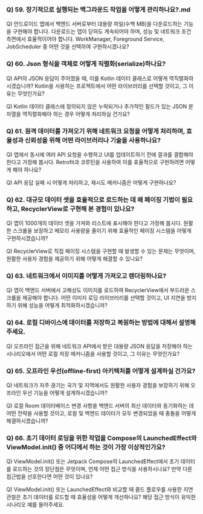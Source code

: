 ### Q) 59. 장기적으로 실행되는 백그라운드 작업을 어떻게 관리하나요?.md
Q) 안드로이드 앱에서 백엔드 서버로부터 대용량 파일(수백 MB)을 다운로드하는 기능을 구현해야 합니다.
다운로드는 앱이 닫혀도 계속되어야 하며, 성능 및 네트워크 조건 측면에서 효율적이어야 합니다.
WorkManager, Foreground Service, JobScheduler 중 어떤 것을 선택하여 구현하시겠나요?

### Q) 60. Json 형식을 객체로 어떻게 직렬화(serialize)하나요?
Q) API의 JSON 응답이 주어졌을 때, 이를 Kotlin 데이터 클래스로 어떻게 역직렬화하시겠습니까? Kotlin을 사용하는 프로젝트에서 어떤 라이브러리를 선택할 것이고, 그 이유는 무엇인가요?

Q) Kotlin 데이터 클래스에 정의되지 않은 누락되거나 추가적인 필드가 있는 JSON 문자열을 역직렬화해야 하는 경우 어떻게 처리하실 건가요?

### Q) 61. 원격 데이터를 가져오기 위해 네트워크 요청을 어떻게 처리하며, 효율성과 신뢰성을 위해 어떤 라이브러리나 기술을 사용하나요?
Q) 앱에서 동시에 여러 API 요청을 수행하고 UI를 업데이트하기 전에 결과를 결합해야 한다고 가정해 봅시다. Retrofit과 코루틴을 사용하여 이를 효율적으로 구현하려면 어떻게 해야 하나요?

Q) API 응답 실패 시 어떻게 처리하고, 재시도 메커니즘은 어떻게 구현하나요?

### Q) 62. 대규모 데이터 셋을 효율적으로 로드하는 데 왜 페이징 기법이 필요하고, RecyclerView로 구현해 본 경험이 있나요?
Q) 앱이 1000개의 데이터 셋을 가져와 리스트에 표시해야 한다고 가정해 봅시다. 원활한 스크롤을 보장하고 메모리 사용량을 줄이기 위해 효율적인 페이징 시스템을 어떻게 구현하시겠습니까?

Q) RecyclerView로 직접 페이징 시스템을 구현할 때 발생할 수 있는 문제는 무엇이며, 원활한 사용자 경험을 제공하기 위해 어떻게 해결할 수 있나요?

### Q) 63. 네트워크에서 이미지를 어떻게 가져오고 렌더링하나요?
Q) 앱이 백엔드 서버에서 고해상도 이미지를 로드하여 RecyclerView에서 부드러운 스크롤을 제공해야 합니다. 어떤 이미지 로딩 라이브러리를 선택할 것이고, UI 지연을 방지하기 위해 성능을 어떻게 최적화하시겠습니까?

### Q) 64. 로컬 디바이스에 데이터를 저장하고 복원하는 방법에 대해서 설명해 주세요.
Q) 오프라인 접근을 위해 네트워크 API에서 받은 대용량 JSON 응답을 저장해야 하는 시나리오에서 어떤 로컬 저장 메커니즘을 사용할 것이고, 그 이유는 무엇인가요?

### Q) 65. 오프라인 우선(offline-first) 아키텍처를 어떻게 설계하실 건가요?
Q) 네트워크가 자주 끊기는 국가 및 지역에서도 원활한 사용자 경험을 보장하기 위해 오프라인 우선 기능을 어떻게 설계하시겠습니까?

Q) 로컬 Room 데이터베이스 변경 사항을 백엔드 서버의 최신 데이터와 동기화하는 데 어떤 전략을 사용할 것이고, 로컬 및 백엔드 데이터가 모두 변경되었을 때 충돌을 어떻게 해결하시겠습니까?

### Q) 66. 초기 데이터 로딩을 위한 작업을 Compose의 LaunchedEffect와 ViewModel.init() 중 어디에서 하는 것이 가장 이상적인가요?
Q) ViewModel.init() 또는 Jetpack Compose의 LaunchedEffect에서 초기 데이터를 로드하는 것의 장단점은 무엇이며, 언제 어떤 접근 방식을 사용하시나요? 만약 다른 접근법을 선호한다면 어떤 것이 있나요?

Q) ViewModel.init() 또는 LaunchedEffect와 비교할 때 콜드 플로우를 사용한 지연 관찰은 초기 데이터를 로드할 때 효율성을 어떻게 개선하나요? 해당 접근 방식이 유익한 시나리오 예를 들어주세요.
